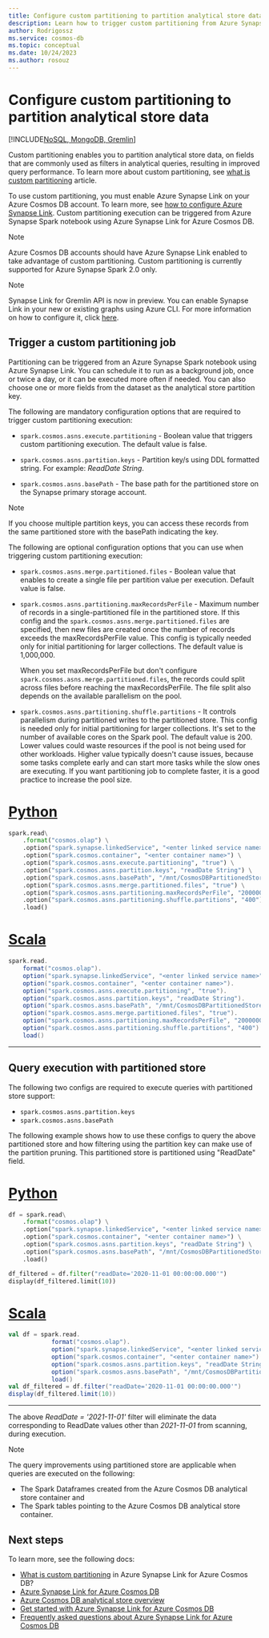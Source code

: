 ```yaml
---
title: Configure custom partitioning to partition analytical store data (Preview)
description: Learn how to trigger custom partitioning from Azure Synapse Spark notebook using Azure Synapse Link for Azure Cosmos DB. It explains the configuration options.
author: Rodrigossz
ms.service: cosmos-db
ms.topic: conceptual
ms.date: 10/24/2023
ms.author: rosouz
---
```


# Configure custom partitioning to partition analytical store data
[!INCLUDE[NoSQL, MongoDB, Gremlin](includes/appliesto-nosql-mongodb-gremlin.md)]

Custom partitioning enables you to partition analytical store data, on fields that are commonly used as filters in analytical queries, resulting in improved query performance.
To learn more about custom partitioning, see [what is custom partitioning](custom-partitioning-analytical-store.md) article.

To use custom partitioning, you must enable Azure Synapse Link on your Azure Cosmos DB account. To learn more, see [how to configure Azure Synapse Link](configure-synapse-link.md). Custom partitioning execution can be triggered from Azure Synapse Spark notebook using Azure Synapse Link for Azure Cosmos DB.

> [!NOTE]
> Azure Cosmos DB accounts should have Azure Synapse Link enabled to take advantage of custom partitioning. Custom partitioning is currently supported for Azure Synapse Spark 2.0 only.

> [!NOTE]
> Synapse Link for Gremlin API is now in preview. You can enable Synapse Link in your new or existing graphs using Azure CLI. For more information on how to configure it, click [here](configure-synapse-link.md).


## Trigger a custom partitioning job

Partitioning can be triggered from an Azure Synapse Spark notebook using Azure Synapse Link. You can schedule it to run as a background job, once or twice a day, or it can be executed more often if needed.  You can also choose one or more fields from the dataset as the analytical store partition key.

The following are mandatory configuration options that are required to trigger custom partitioning execution:

* `spark.cosmos.asns.execute.partitioning` - Boolean value that triggers custom partitioning execution. The default value is false.

* `spark.cosmos.asns.partition.keys` - Partition key/s using DDL formatted string. For example: *ReadDate String*.

* `spark.cosmos.asns.basePath` - The base path for the partitioned store on the Synapse primary storage account.

> [!NOTE]
> If you choose multiple partition keys, you can access these records from the same partitioned store with the basePath indicating the key.

The following are optional configuration options that you can use when triggering custom partitioning execution:

* `spark.cosmos.asns.merge.partitioned.files` - Boolean value that enables to create a single file per partition value per execution. Default value is false.

* `spark.cosmos.asns.partitioning.maxRecordsPerFile` - Maximum number of records in a single-partitioned file in the partitioned store. If this config and the `spark.cosmos.asns.merge.partitioned.files` are specified, then new files are created once the number of records exceeds the maxRecordsPerFile value. This config is typically needed only for initial partitioning for larger collections. The default value is 1,000,000.

  When you set maxRecordsPerFile but don't configure `spark.cosmos.asns.merge.partitioned.files`, the records could split across files before reaching the maxRecordsPerFile. The file split also depends on the available parallelism on the pool.

* `spark.cosmos.asns.partitioning.shuffle.partitions` - It controls parallelism during partitioned writes to the partitioned store. This config is needed only for initial partitioning for larger collections. It's set to the number of available cores on the Spark pool. The default value is 200. Lower values could waste resources if the pool is not being used for other workloads. Higher value typically doesn't cause issues, because some tasks complete early and can start more tasks while the slow ones are executing. If you want partitioning job to complete faster, it is a good practice to increase the pool size.

# [Python](#tab/python)

```python
spark.read\
    .format("cosmos.olap") \
    .option("spark.synapse.linkedService", "<enter linked service name>") \
    .option("spark.cosmos.container", "<enter container name>") \
    .option("spark.cosmos.asns.execute.partitioning", "true") \
    .option("spark.cosmos.asns.partition.keys", "readDate String") \
    .option("spark.cosmos.asns.basePath", "/mnt/CosmosDBPartitionedStore/") \
    .option("spark.cosmos.asns.merge.partitioned.files", "true") \
    .option("spark.cosmos.asns.partitioning.maxRecordsPerFile", "2000000") \
    .option("spark.cosmos.asns.partitioning.shuffle.partitions", "400") \
    .load()
```

# [Scala](#tab/scala)

```scala
spark.read.
    format("cosmos.olap").
    option("spark.synapse.linkedService", "<enter linked service name>").
    option("spark.cosmos.container", "<enter container name>").
    option("spark.cosmos.asns.execute.partitioning", "true").
    option("spark.cosmos.asns.partition.keys", "readDate String").
    option("spark.cosmos.asns.basePath", "/mnt/CosmosDBPartitionedStore/").
    option("spark.cosmos.asns.merge.partitioned.files", "true").
    option("spark.cosmos.asns.partitioning.maxRecordsPerFile", "2000000").
    option("spark.cosmos.asns.partitioning.shuffle.partitions", "400").
    load()
```
---

## Query execution with partitioned store

The following two configs are required to execute queries with partitioned store support:

* `spark.cosmos.asns.partition.keys`
* `spark.cosmos.asns.basePath`

The following example shows how to use these configs to query the above partitioned store and how filtering using the partition key can make use of the partition pruning. This partitioned store is partitioned using "ReadDate" field.

# [Python](#tab/python)

```python
df = spark.read\
    .format("cosmos.olap") \
    .option("spark.synapse.linkedService", "<enter linked service name>") \
    .option("spark.cosmos.container", "<enter container name>") \
    .option("spark.cosmos.asns.partition.keys", "readDate String") \
    .option("spark.cosmos.asns.basePath", "/mnt/CosmosDBPartitionedStore/") \
    .load()

df_filtered = df.filter("readDate='2020-11-01 00:00:00.000'")
display(df_filtered.limit(10))
```

# [Scala](#tab/scala)

```scala
val df = spark.read.
            format("cosmos.olap").
            option("spark.synapse.linkedService", "<enter linked service name>").
            option("spark.cosmos.container", "<enter container name>").
            option("spark.cosmos.asns.partition.keys", "readDate String").
            option("spark.cosmos.asns.basePath", "/mnt/CosmosDBPartitionedStore/").
            load()
val df_filtered = df.filter("readDate='2020-11-01 00:00:00.000'")
display(df_filtered.limit(10))
```
---

The above *ReadDate = '2021-11-01'* filter will eliminate the data corresponding to ReadDate values other than *2021-11-01* from scanning, during execution.

> [!NOTE]
> The query improvements using partitioned store are applicable when queries are executed on the following:
>
> * The Spark Dataframes created from the Azure Cosmos DB analytical store container and
> * The Spark tables pointing to the Azure Cosmos DB analytical store container.

## Next steps

To learn more, see the following docs:

* [What is custom partitioning](custom-partitioning-analytical-store.md) in Azure Synapse Link for Azure Cosmos DB?
* [Azure Synapse Link for Azure Cosmos DB](synapse-link.md)
* [Azure Cosmos DB analytical store overview](analytical-store-introduction.md)
* [Get started with Azure Synapse Link for Azure Cosmos DB](configure-synapse-link.md)
* [Frequently asked questions about Azure Synapse Link for Azure Cosmos DB](synapse-link-frequently-asked-questions.yml)
